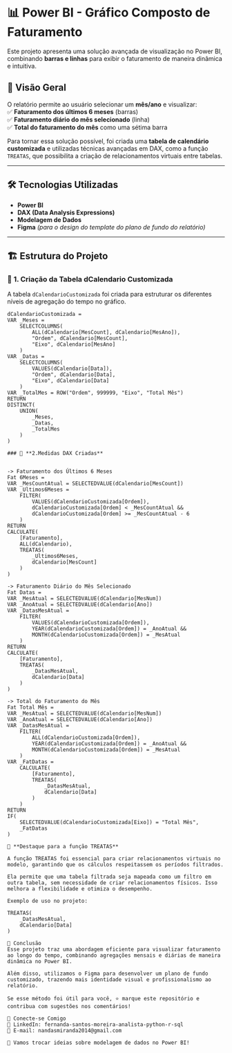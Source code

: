 # 📊 Power BI - Gráfico Composto de Faturamento  

Este projeto apresenta uma solução avançada de visualização no Power BI, combinando **barras e linhas** para exibir o faturamento de maneira dinâmica e intuitiva.  

## 🚀 Visão Geral  

O relatório permite ao usuário selecionar um **mês/ano** e visualizar:  
✅ **Faturamento dos últimos 6 meses** (barras)  
✅ **Faturamento diário do mês selecionado** (linha)  
✅ **Total do faturamento do mês** como uma sétima barra  

Para tornar essa solução possível, foi criada uma **tabela de calendário customizada** e utilizadas técnicas avançadas em DAX, como a função `TREATAS`, que possibilita a criação de relacionamentos virtuais entre tabelas.  

---

## 🛠 Tecnologias Utilizadas  

- **Power BI**  
- **DAX (Data Analysis Expressions)**  
- **Modelagem de Dados**  
- **Figma** *(para o design do template do plano de fundo do relatório)*  

---

## 🏗 Estrutura do Projeto  

### 📌 **1. Criação da Tabela dCalendario Customizada**  

A tabela `dCalendarioCustomizada` foi criada para estruturar os diferentes níveis de agregação do tempo no gráfico.  

```DAX
dCalendarioCustomizada = 
VAR _Meses = 
    SELECTCOLUMNS(
        ALL(dCalendario[MesCount], dCalendario[MesAno]),
        "Ordem", dCalendario[MesCount],
        "Eixo", dCalendario[MesAno]
    )
VAR _Datas = 
    SELECTCOLUMNS(
        VALUES(dCalendario[Data]),
        "Ordem", dCalendario[Data],
        "Eixo", dCalendario[Data]
    )
VAR _TotalMes = ROW("Ordem", 999999, "Eixo", "Total Mês")
RETURN
DISTINCT(
    UNION(
        _Meses,
        _Datas,
        _TotalMes
    )
)

### 📌 **2.Medidas DAX Criadas** 


-> Faturamento dos Últimos 6 Meses
Fat 6Meses = 
VAR _MesCountAtual = SELECTEDVALUE(dCalendario[MesCount]) 
VAR _Ultimos6Meses = 
    FILTER(
        VALUES(dCalendarioCustomizada[Ordem]), 
        dCalendarioCustomizada[Ordem] < _MesCountAtual && 
        dCalendarioCustomizada[Ordem] >= _MesCountAtual - 6
    ) 
RETURN
CALCULATE(
    [Faturamento],
    ALL(dCalendario),
    TREATAS(
        _Ultimos6Meses,
        dCalendario[MesCount]
    )
)

-> Faturamento Diário do Mês Selecionado
Fat Datas = 
VAR _MesAtual = SELECTEDVALUE(dCalendario[MesNum]) 
VAR _AnoAtual = SELECTEDVALUE(dCalendario[Ano]) 
VAR _DatasMesAtual = 
    FILTER(
        VALUES(dCalendarioCustomizada[Ordem]), 
        YEAR(dCalendarioCustomizada[Ordem]) = _AnoAtual && 
        MONTH(dCalendarioCustomizada[Ordem]) = _MesAtual
    ) 
RETURN
CALCULATE(
    [Faturamento],
    TREATAS(
        _DatasMesAtual, 
        dCalendario[Data]
    )
)

-> Total do Faturamento do Mês
Fat Total Mês = 
VAR _MesAtual = SELECTEDVALUE(dCalendario[MesNum]) 
VAR _AnoAtual = SELECTEDVALUE(dCalendario[Ano]) 
VAR _DatasMesAtual = 
    FILTER(
        ALL(dCalendarioCustomizada[Ordem]), 
        YEAR(dCalendarioCustomizada[Ordem]) = _AnoAtual && 
        MONTH(dCalendarioCustomizada[Ordem]) = _MesAtual
    ) 
VAR _FatDatas =
    CALCULATE(
        [Faturamento], 
        TREATAS(
            _DatasMesAtual, 
            dCalendario[Data]
        )
    )
RETURN
IF(
    SELECTEDVALUE(dCalendarioCustomizada[Eixo]) = "Total Mês", 
    _FatDatas
)

🎯 **Destaque para a função TREATAS**

A função TREATAS foi essencial para criar relacionamentos virtuais no modelo, garantindo que os cálculos respeitassem os períodos filtrados.

Ela permite que uma tabela filtrada seja mapeada como um filtro em outra tabela, sem necessidade de criar relacionamentos físicos. Isso melhora a flexibilidade e otimiza o desempenho.

Exemplo de uso no projeto:

TREATAS(
    _DatasMesAtual, 
    dCalendario[Data]
)

📝 Conclusão
Esse projeto traz uma abordagem eficiente para visualizar faturamento ao longo do tempo, combinando agregações mensais e diárias de maneira dinâmica no Power BI.

Além disso, utilizamos o Figma para desenvolver um plano de fundo customizado, trazendo mais identidade visual e profissionalismo ao relatório.

Se esse método foi útil para você, ⭐ marque este repositório e contribua com sugestões nos comentários!

💬 Conecte-se Comigo
🔗 LinkedIn: fernanda-santos-moreira-analista-python-r-sql
📧 E-mail: nandasmiranda2014@gmail.com

🚀 Vamos trocar ideias sobre modelagem de dados no Power BI!
